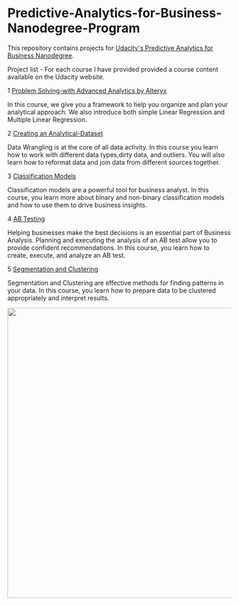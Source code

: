 # Predictive-Analytics-for-Business-Nanodegree-Program

This repository contains projects for [Udacity's Predictive Analytics for Business Nanodegree](https://www.udacity.com/course/predictive-analytics-for-business-nanodegree--nd008).

Project list - For each course I have provided provided a course content available on the Udacity website.

1 [Problem Solving-with Advanced Analytics by Alteryx](https://github.com/EmilKos/Predictive-Analytics-for-Business-Nanodegree-Program/tree/master/1-Problem-Solving-with-Advanced-Analytics-by-Alteryx)

In this course, we give you a framework to help you organize and plan your analytical approach. We also introduce both simple Linear Regression and Multiple Linear Regression.

2 [Creating an Analytical-Dataset](https://github.com/EmilKos/Predictive-Analytics-for-Business-Nanodegree-Program/tree/master/2-Creating-an-Analytical-Dataset)

Data Wrangling is at the core of all data activity. In this course you learn how to work with different data types,dirty data, and outliers. You will also learn how to reformat data and join data from different sources together.

3 [Classification Models](https://github.com/EmilKos/Predictive-Analytics-for-Business-Nanodegree-Program/tree/master/3-Classification-Models)	

Classification models are a powerful tool for business analyst. In this course, you learn more about binary and non-binary classification models and how to use them to drive business insights.

4 [AB Testing](https://github.com/EmilKos/Predictive-Analytics-for-Business-Nanodegree-Program/tree/master/4-AB-Testing)

Helping businesses make the best decisions is an essential part of Business Analysis. Planning and executing the analysis of an AB test allow you to provide confident recommendations. In this course, you learn how to create, execute, and analyze an AB test.

5 [Segmentation and Clustering](https://github.com/EmilKos/Predictive-Analytics-for-Business-Nanodegree-Program/tree/master/5-Segmentation-and-Clustering)

Segmentation and Clustering are effective methods for finding patterns in your data. In this course, you learn how to prepare data to be clustered appropriately and interpret results.

<img src="https://s3-us-west-2.amazonaws.com/udacity-printer/production/certificates/7e4a0be5-b6b5-4fa8-b181-408a12319a63.svg" width="846" height="652">


